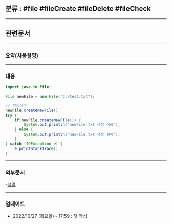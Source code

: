 ## 분류 : #file #fileCreate #fileDelete #fileCheck 

---
## 관련문서

----
### 요약(사용설명)

---
### 내용

```Java
import java.io.File;
```
```Java
File newFile = new File("C:/test.txt");

// 파일생성
newFile.createNewFile()
try {
	if(newFile.createNewFile()) { 
		System.out.println("newFile.txt 생성 성공");
	} else {
		System.out.println("newFile.txt 생성 실패"); 
	} 
} catch (IOException e) {
	e.printStackTrace(); 
}


```



----
### 외부문서
-[설명](https://blog.naver.com/ziharndwjs/221302590265)

----
### 업데이트
-  2022/10/27 (목요일) - 17:59 : 첫 작성
